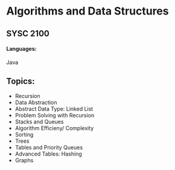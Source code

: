 # Algorithms and Data Structures
## SYSC 2100


#### Languages:
Java

## Topics:
- Recursion
- Data Abstraction
- Abstract Data Type: Linked List
- Problem Solving with Recursion
- Stacks and Queues
- Algorithm Efficieny/ Complexity
- Sorting
- Trees
- Tables and Priority Queues
- Advanced Tables: Hashing
- Graphs
